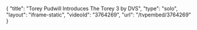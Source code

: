 {
    "title": "Torey Pudwill Introduces The Torey 3 by DVS",
    "type": "solo",
    "layout": "iframe-static",
    "videoId": "3764269",
    "url": "\/tvpembed\/3764269"
}